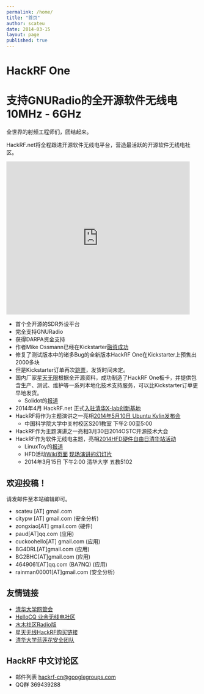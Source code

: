 ```yaml
---
permalink: /home/
title: "首页"
author: scateu
date: 2014-03-15
layout: page
published: true
---
```


# HackRF One 

# 支持GNURadio的全开源软件无线电 10MHz - 6GHz


全世界的射频工程师们，团结起来。

HackRF.net将全程跟进开源软件无线电平台，营造最活跃的开源软件无线电社区。


<iframe src="http://www.tudou.com/programs/view/html5embed.action?type=0&code=Q9XxTH04rQU&lcode=&resourceId=0_06_05_99" allowtransparency="true" allowfullscreen="true" allowfullscreenInteractive="true" scrolling="no" border="0" frameborder="0" style="width:480px;height:400px;"></iframe>



- 首个全开源的SDR外设平台
- 完全支持GNURadio
- 获得DARPA资金支持
- 作者Mike Ossmann已经在Kickstarter[融资成功](https://www.kickstarter.com/projects/mossmann/hackrf-an-open-source-sdr-platform)
- 修复了测试版本中的诸多Bug的全新版本HackRF One在Kickstarter上预售出2000多块
- 但是Kickstarter订单再次[跳票](https://www.kickstarter.com/projects/mossmann/hackrf-an-open-source-sdr-platform/posts/789922)，发货时间未定。
- 国内厂家[星天无限](http://item.taobao.com/item.htm?id=37799385530)根据全开源资料，成功制造了HackRF One板卡，并提供包含生产、测试、维护等一系列本地化技术支持服务，可以比Kickstarter订单更早地发货。
  - Solidot的[报道](http://www.solidot.org/story?sid=38728)
- 2014年4月 HackRF.net 正式[入驻清华X-lab创新基地](/2014/04/01/hackrf-net-tsinghua-x-lab)
- HackRF将作为主题演讲之一亮相[2014年5月10日 Ubuntu Kylin发布会](http://www.huodongxing.com/event/8223776749600)
  - 中国科学院大学中关村校区S201教室  下午2:00至5:00
- HackRF作为主题演讲之一亮相3月30日2014OSTC开源技术大会
- HackRF作为软件无线电主题，亮相[2014HFD硬件自由日清华站活动](/2014/03/13/2014-hfd-硬件自由日-清华站活动)
  - LinuxToy的[报道](https://linuxtoy.org/archives/hfd-2014-tsinghua.html)
  - HFD活动[Wiki页面](http://wiki.hfday.org/2014/China/Beijing/TUNA) [现场演讲的幻灯片](/2014/03/16/2014年hfd硬件自由日活动清华站-gnuradio-x-hackrf的讲稿-王康-scateu)
  - 2014年3月15日 下午2:00 清华大学 五教5102



## 欢迎投稿！

请发邮件至本站编辑即可。

 - scateu [AT] gmail.com
 - citypw [AT] gmail.com (安全分析)
 - zongxiao[AT] gmail.com (硬件)
 - paud[AT]qq.com (应用)
 - cuckoohello[AT] gmail.com (应用)
 - BG4DRL[AT]gmail.com (应用)
 - BG2BHC[AT]gmail.com (应用)
 - 4649061[AT]qq.com (BA7NQ) (应用)
 - rainman00001[AT]gmail.com (安全分析)



## 友情链接

  - [清华大学网管会](http://tuna.tsinghua.edu.cn/)
  - [HelloCQ 业余无线电社区](http://www.hellocq.net/forum/thread.php?fid=13)
  - [水木社区Radio版](http://radio.board.newsmth.net/)
  - [星天无线HackRF购买链接](http://item.taobao.com/item.htm?id=37799385530)
  - [清华大学蓝莲花安全团队](http://www.blue-lotus.net/about)


## HackRF 中文讨论区

 - 邮件列表 hackrf-cn@googlegroups.com
 - QQ群 369439288 
